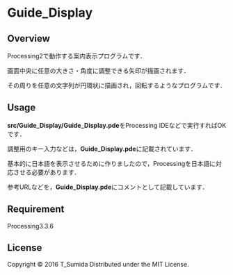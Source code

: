 # Guide_Display

## Overview
Processing2で動作する案内表示プログラムです．

画面中央に任意の大きさ・角度に調整できる矢印が描画されます．

その周りを任意の文字列が円環状に描画され，回転するようなプログラムです．

## Usage
**src/Guide_Display/Guide_Display.pde**をProcessing IDEなどで実行すればOKです．

調整用のキー入力などは，**Guide_Display.pde**に記載されています．

基本的に日本語を表示させるために作りましたので，Processingを日本語に対応させる必要があります．

参考URLなどを，**Guide_Display.pde**にコメントとして記載しています．

## Requirement
Processing3.3.6

## License
Copyright © 2016 T_Sumida Distributed under the MIT License.
